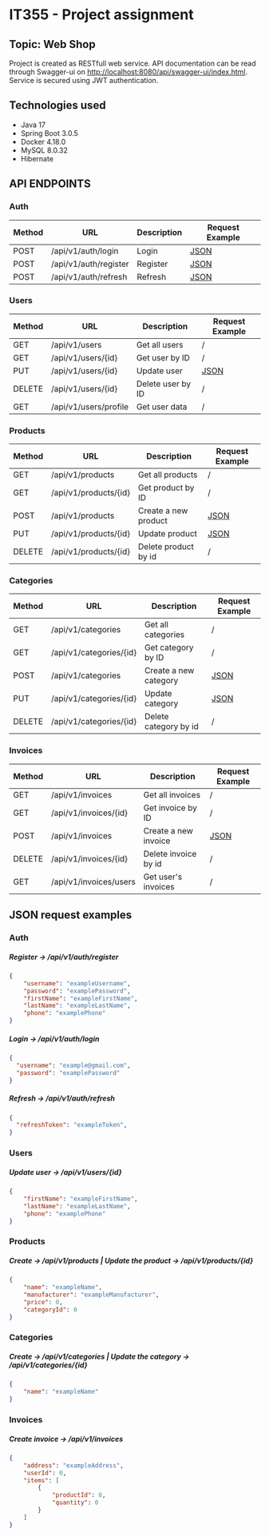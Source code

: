 # IT355 - Project assignment 

## Topic: **Web Shop**

Project is created as RESTfull web service. API documentation can be read through Swagger-ui on
<a href="http://localhost:8080/api/swagger-ui/index.html">http://localhost:8080/api/swagger-ui/index.html</a>. 
Service is secured using JWT authentication.

## Technologies used

* Java 17
* Spring Boot 3.0.5
* Docker 4.18.0
* MySQL 8.0.32
* Hibernate

## API ENDPOINTS

### Auth

| Method | URL | Description | Request Example |
| -------|-----|------------ | ----------------|
| POST | /api/v1/auth/login | Login | [JSON](#login) |
| POST | /api/v1/auth/register | Register | [JSON](#register) |
| POST | /api/v1/auth/refresh | Refresh | [JSON](#refresh) |

### Users

| Method | URL | Description | Request Example |
| -------|-----|------------ |-----------------|
| GET | /api/v1/users | Get all users | / |
| GET | /api/v1/users/{id} | Get user by ID| / |
| PUT | /api/v1/users/{id} | Update user | [JSON](#updateUser) |
| DELETE | /api/v1/users/{id} | Delete user by ID | / |
| GET | /api/v1/users/profile | Get user data | / |

### Products

| Method | URL | Description | Request Example |
| -------|-----|------------ |-----------------|
| GET | /api/v1/products  | Get all products| / |
| GET | /api/v1/products/{id} | Get product by ID| / |
| POST | /api/v1/products  | Create a new product | [JSON](#productRequest) |
| PUT | /api/v1/products/{id} | Update product | [JSON](#productRequest)|
| DELETE | /api/v1/products/{id} | Delete product by id | / |

### Categories

| Method | URL | Description | Request Example |
| -------|-----|------------ |-----------------|
| GET | /api/v1/categories  | Get all categories | / |
| GET | /api/v1/categories/{id} | Get category by ID| / |
| POST | /api/v1/categories | Create a new category | [JSON](#categoryRequest) |
| PUT | /api/v1/categories/{id} | Update category | [JSON](#categoryRequest)|
| DELETE | /api/v1/categories/{id} | Delete category by id | / |


### Invoices

| Method | URL | Description | Request Example |
| -------|-----|------------ |-----------------|
| GET | /api/v1/invoices  | Get all invoices | / |
| GET | /api/v1/invoices/{id} | Get invoice by ID| / |
| POST | /api/v1/invoices  | Create a new invoice| [JSON](#invoiceRequest) |
| DELETE | /api/v1/invoices/{id} | Delete invoice by id| / |
| GET | /api/v1/invoices/users | Get user's invoices | / |

## JSON request examples

### Auth

##### <a id="register">Register -> /api/v1/auth/register</a>

```json
{
    "username": "exampleUsername",
    "password": "examplePassword",
    "firstName": "exampleFirstName",
    "lastName": "exampleLastName",
    "phone": "examplePhone"
}
```

##### <a id="login">Login -> /api/v1/auth/login</a>

```json
{
  "username": "example@gmail.com",
  "password": "examplePassword"
}
```

##### <a id="refresh">Refresh -> /api/v1/auth/refresh</a>

```json
{
  "refreshToken": "exampleToken",
}
```

### Users

##### <a id="updateUser">Update user -> /api/v1/users/{id}</a>

```json
{
    "firstName": "exampleFirstName",
    "lastName": "exampleLastName",
    "phone": "examplePhone"
}
```

### Products

##### <a id="productRequest">Create -> /api/v1/products | Update the product -> /api/v1/products/{id} </a>

```json
{
    "name": "exampleName",
    "manufacturer": "exampleManufacturer",
    "price": 0,
    "categoryId": 0
}
```

### Categories

##### <a id="categoryRequest">Create -> /api/v1/categories | Update the category -> /api/v1/categories/{id} </a>

```json
{
    "name": "exampleName"
}
```

### Invoices

##### <a id="invoiceRequest">Create invoice -> /api/v1/invoices </a>

```json
{
    "address": "exampleAddress",
    "userId": 0,
    "items": [
        {
            "productId": 0,
            "quantity": 0
        }
    ]
}
```

